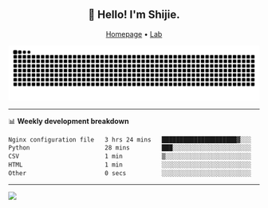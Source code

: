 <h2 align="center">👋 Hello! I'm Shijie.</h2>
<p align="center">
  <a href="https://xu-shi-jie.github.io"> Homepage</a> •
  <a href="https://onodalab.ees.hokudai.ac.jp"> Lab </a>
</p>

![Snake animation](https://github.com/xu-shi-jie/xu-shi-jie/blob/output/github-snake.svg)


-------

📊 **Weekly development breakdown**
<!--START_SECTION:waka-->

```txt
Nginx configuration file   3 hrs 24 mins   █████████████████████▓░░░   86.35 %
Python                     28 mins         ███░░░░░░░░░░░░░░░░░░░░░░   12.19 %
CSV                        1 min           ▒░░░░░░░░░░░░░░░░░░░░░░░░   00.80 %
HTML                       1 min           ░░░░░░░░░░░░░░░░░░░░░░░░░   00.65 %
Other                      0 secs          ░░░░░░░░░░░░░░░░░░░░░░░░░   00.02 %
```

<!--END_SECTION:waka-->

-------
![](https://komarev.com/ghpvc/?username=xu-shi-jie&style=flat-square&color=blue) 
